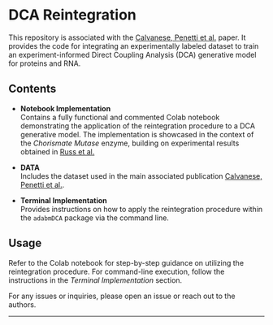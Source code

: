 # **DCA Reintegration**

This repository is associated with the [Calvanese, Penetti et al.](https://void) paper. It provides the code for integrating an experimentally labeled dataset to train an experiment-informed Direct Coupling Analysis (DCA) generative model for proteins and RNA.

## **Contents**

- **Notebook Implementation**  
  Contains a fully functional and commented Colab notebook demonstrating the application of the reintegration procedure to a DCA generative model. The implementation is showcased in the context of the *Chorismate Mutase* enzyme, building on experimental results obtained in [Russ et al.](https://www.science.org/doi/10.1126/science.aba3304)

- **DATA**  
  Includes the dataset used in the main associated publication [Calvanese, Penetti et al.](https://void).

- **Terminal Implementation**  
  Provides instructions on how to apply the reintegration procedure within the `adabmDCA` package via the command line.

## **Usage**
Refer to the Colab notebook for step-by-step guidance on utilizing the reintegration procedure. For command-line execution, follow the instructions in the *Terminal Implementation* section.

For any issues or inquiries, please open an issue or reach out to the authors.

---
